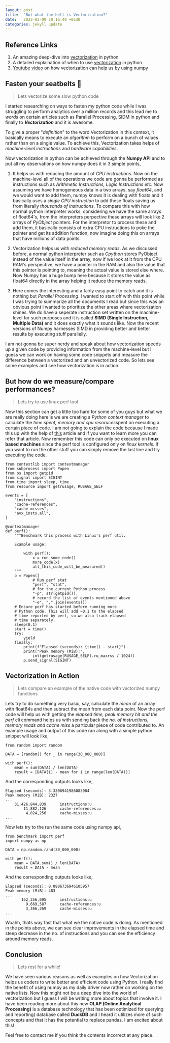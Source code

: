 ```yaml
---
layout: post
title:  "But what the hell is Vectorization?"
date:   2023-02-09 20:16:40 +0530
categories: jekyll update
---
```


## Reference Links
1. An amazing deep-dive into [vectorization][vectorization-deepdive] in python
2. A detailed explaination of when to use [vectorization][vec-dis] in python
3. [Youtube video][vec-video] on how vectorization can help us by using numpy

## Fasten your seatbelts 🚀
> Lets vectorize some slow python code

I started researching on ways to fasten my python code while I was struggling to perform analytics over a million records and this lead me to *words* on certain articles such as Parallel Processing, SIDM in python and finally to ***Vectorization*** and it is awesome.

To give a proper "*definition*" to the word Vectorization in this context, it basically means to execute an *algorithm* to perform on a bunch of values rather than on a single value. To achieve this, Vectorization takes helps of *machine-level instructions* and *hardware capabilities*.

Now vectorization in python can be achieved through the **Numpy API** and to put all my observations on how numpy does it in 3 simple points, 
1. It helps us with reducing the amount of *CPU instructions*. Now on the machine-level all of the operations we code are gonna be performed as instructions such as *Arithmetic Instructions, Logic Instructions etc*. Now assuming we have homogeneous data in a two arrays, say *float64*, and we would want to add them, numpy knows it is dealing with floats and it basically uses a *single CPU instruction* to add these floats saving us from literally *thousands of instructions*. To compare this with how normal python interpreter works, considering we have the same arrays of float64's, from the interpreters perpective these arrays will look like 2 arrays of *PyObject* pointers. For the interpretor to process these and add them, it basically consists of extra CPU instructions to poke the pointer and get its addition function, now imagine doing this on arrays that have millions of data points. 

2. Vectorization helps us with *reduced memory reads*. As we discussed before, a normal python interpreter such as *Cpython* stores PyObject instead of the value itself in the array, now if we look at it from the CPU RAM's perspective, we have a pointer in the RAM and also the value that this pointer is pointing to, meaning the actual value is stored else where. Now Numpy has a huge bump here because it stores the value as float64 directly in the array helping it reduce the memory reads. 

3. Here comes the interesting and a fairly easy point to catch and it is nothing but *Parallel Processing*. I wanted to start off with this point while I was trying to summarize all the documents I read but since this was an obvious point I wanted to prioritize the other areas where vectorization shines. We do have a seperate instruction set written on the machine-level for such purposes and it is called **SIMD (Single Instruction, Multiple Data)** and it does exactly what it sounds like. Now the recent versions of Numpy harnesses SIMD in providing better and better results by executing stuff parallelly. 

I am not gonna be super nerdy and speak about how vectorization speeds up a given code by providing information from the machine-level but I guess we can work on having some code snippets and measure the difference between a vectorized and an unvectorized code. So lets see some examples and see how vectorization is in action.


## But how do we measure/compare performances?
> Lets try to use linux perf tool 

Now this section can get a little too hard for some of you guys but what we are really doing here is we are creating a *Python context manager* to calculate the *time spent, memory and cpu resoruces*spent on executing a certain piece of code. I am not going to explain the code because I made this up with the help of [this][vectorization-deepdive] article and if you want to learn more you can refer that article. Now remember this code can only be executed on **linux based machines** since the perf tool is configured only on *linux kernels*. If you want to run the other stuff you can simply remove the last line and try executing the code.

```
from contextlib import contextmanager
from subprocess import Popen
from os import getpid
from signal import SIGINT
from time import sleep, time
from resource import getrusage, RUSAGE_SELF

events = [
    "instructions",
    "cache-references",
    "cache-misses",
    "avx_insts.all",
]

@contextmanager
def perf():
    """Benchmark this process with Linux's perf util.
    
    Example usage:

        with perf():
            x = run_some_code()
            more_code(x)
            all_this_code_will_be_measured()
    """
    p = Popen([
            # Run perf stat
            "perf", "stat",
            # for the current Python process
            "-p", str(getpid()),
            # record the list of events mentioned above
            "-e", ",".join(events)])
    # Ensure perf has started before running more
    # Python code. This will add ~0.1 to the elapsed
    # time reported by perf, so we also track elapsed
    # time separately.
    sleep(0.1)
    start = time()
    try:
        yield
    finally:
        print(f"Elapsed (seconds): {time() - start}")
        print("Peak memory (MiB):",
            int(getrusage(RUSAGE_SELF).ru_maxrss / 1024))
        p.send_signal(SIGINT)

```

## Vectorization in Action
> Lets compare an example of the native code with vectorized numpy functions

Lets try to do something very basic, say, calculate the *mean* of an array with float64s and then subract the mean from each data point. Now the perf code will help us with getting the *elapsed time, peak memory hit and the perf* cli command helps us with sending back the *no. of instructions, memory reads and cache miss* a particular piece of code contributed to. An example usage and output of this code ran along with a simple python snippet will look like, 

```
from random import random

DATA = [random() for _ in range(30_000_000)]

with perf():
    mean = sum(DATA) / len(DATA)
    result = [DATA[i] - mean for i in range(len(DATA))]
```
And the corresponding outputs looks like, 
```
Elapsed (seconds): 3.3306941986083984
Peak memory (MiB): 2327
...
    31,426,844,839      instructions:u
        11,882,126      cache-references:u
         4,024,256      cache-misses:u
...
```

Now lets try to the run the same code using numpy api, 

```
from benchmark import perf
import numpy as np

DATA = np.random.rand(30_000_000)

with perf():
    mean = DATA.sum() / len(DATA)
    result = DATA - mean
```
And the corresponding outputs looks like,
```
Elapsed (seconds): 0.0806736946105957
Peak memory (MiB): 483
...
       162,356,695      instructions:u
         9,669,587      cache-references:u
         3,366,269      cache-misses:u
...
```
Woahh, thats way fast that what we the native code is doing. As mentioned in the points above, we can see clear improvements in the elapsed time and steep decrease in the no. of instructions and you can see the efficiency around memory reads. 

## Conclusion
> Lets rest for a while!

We have seen various reasons as well as examples on how Vectorization helps us coders to write better and efficient code using Python. I really find the benefit of using numpy as my daily driver now rather on working on the native lists. Now this might not be a deep dive into the world of vectorization but I guess I will be writing more about topics that involve it. I have been reading more about this new **OLAP (Online Analytical Processing)** is a database technology that has been optimized for querying and reporting) database called **DuckDB** and I heard it utilizes more of such concepts and that it has the potential to replace pandas. I am excited about this!

Feel free to contact me if you think the contents incorrect at any place.


[vectorization-deepdive]: https://pythonspeed.com/articles/vectorization-python/
[vec-dis]: https://pythonspeed.com/articles/pandas-vectorization/
[vec-video]: https://www.youtube.com/watch?v=BR3Qx9AVHZE
